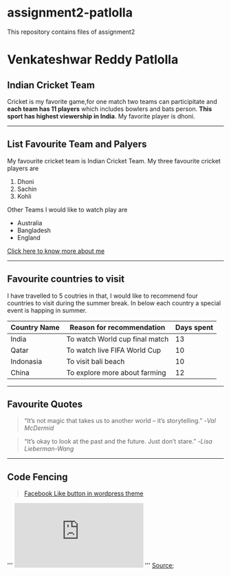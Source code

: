 # assignment2-patlolla
This repository contains files of assignment2

# Venkateshwar Reddy Patlolla
## Indian Cricket Team
Cricket is my favorite game,for one match two teams can participitate and **each team has 11 players** which includes bowlers and bats person. **This sport has highest viewership in India**. My favorite player is dhoni.

***

## List Favourite Team and Palyers
My favourite cricket team is Indian Cricket Team. My three favourite cricket players are
1. Dhoni
2. Sachin
3. Kohli

Other Teams I would like to watch play are
* Australia
* Bangladesh
* England

[Click here to know more about me](AboutMe.md)

***

## Favourite countries to visit
I have travelled to 5 coutries in that, I would like to recommend four countries to visit during the summer break. In below each country a special event is happing in summer.

| Country Name | Reason for recommendation     | Days spent|
|--------------|-------------------------------|-----------| 
|India         |To watch World cup final match | 13|
|Qatar         |   To watch live FIFA World Cup| 10|
|Indonasia     | To visit bali beach           | 10|
|China         | To explore more about farming | 12|

***

## Favourite Quotes

> “It’s not magic that takes us to another world – it’s storytelling.” -*Val McDermid*

> “It’s okay to look at the past and the future. Just don’t stare.” -*Lisa Lieberman-Wang*

***

## Code Fencing

> [Facebook Like button in wordpress theme](https://stackoverflow.com/questions/9619949/facebook-like-button-in-wordpress-theme)

''' <iframe src="http://www.facebook.com/plugins/like.php?href=<?php echo rawurlencode(get_permalink()); ?>&amp;layout=standard&amp;show-faces=true&amp;width=450&amp;action=like&amp;font=arial&amp;colorscheme=light" scrolling="no" frameborder="0" allowTransparency="true" id="facebook-like"></iframe> '''
[Source](https://css-tricks.com/snippets/wordpress/facebook-like-button/);


